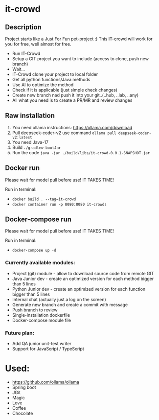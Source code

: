 # it-crowd

## Description
Project starts like a Just For Fun pet-project :) This IT-crowd will work for you for free, well almost for free.

* Run IT-Crowd
* Setup a GIT project you want to include (access to clone, push new branch)
* Wait...
* IT-Crowd clone your project to local folder
* Get all python functions/Java methods
* Use AI to optimize the method
* Check if it is applicable (just simple check changes)
* Create new branch nad push it into your git..(..hub, ..lab, ..any)
* All what you need is to create a PR/MR and review changes

## Raw installation
1. You need ollama instructions: https://ollama.com/download
2. Pull deepseek-coder-v2 use command `ollama pull deepseek-coder-v2:latest`
3. You need Java-17
4. Build `./gradlew bootJar`
5. Run the code `java -jar ./build/libs/it-crowd-0.0.1-SNAPSHOT.jar`

## Docker run
Please wait for model pull before use! IT TAKES TIME!

Run in terminal:
* `docker build . --tag=it-crowd`
* `docker container run -p 8080:8080 it-crowds`

## Docker-compose run
Please wait for model pull before use! IT TAKES TIME!

Run in terminal:
* `docker-compose up -d`

### Currently available modules:
* Project (git) module - allow to download source code from remote GIT
* Java Junior dev - create an optimized version for each method bigger than 5 lines
* Python Junior dev - create an optimized version for each function bigger than 5 lines
* Internal chat (actually just a log on the screen)
* Generate new branch and create a commit with message
* Push branch to review
* Single-installation dockerfile
* Docker-compose module file

### Future plan:
* Add QA junior unit-test writer
* Support for JavaScript / TypeScript

# Used:
* https://github.com/ollama/ollama
* Spring boot
* JGit
* Magic
* Love
* Coffee
* Chocolate

